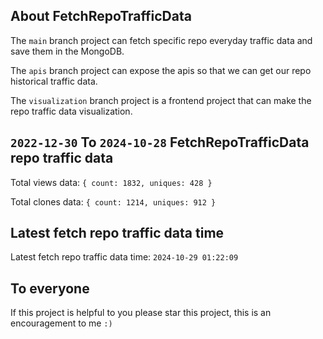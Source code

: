 ## About FetchRepoTrafficData

The `main` branch project can fetch specific repo everyday traffic data and save them in the MongoDB.

The `apis` branch project can expose the apis so that we can get our repo historical traffic data.

The `visualization` branch project is a frontend project that can make the repo traffic data visualization.

## `2022-12-30` To `2024-10-28` FetchRepoTrafficData repo traffic data

Total views data: `{ count: 1832, uniques: 428 }`

Total clones data: `{ count: 1214, uniques: 912 }`

## Latest fetch repo traffic data time

Latest fetch repo traffic data time: `2024-10-29 01:22:09`

## To everyone

If this project is helpful to you please star this project, this is an encouragement to me `:)`



